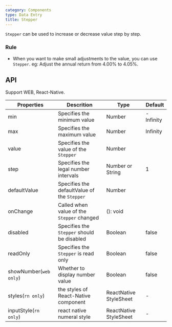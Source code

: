 ```yaml
---
category: Components
type: Data Entry
title: Stepper
---
```


`Stepper` can be used to increase or decrease value step by step.

### Rule
- When you want to make small adjustments to the value, you can use `Stepper`. eg: Adjust the annual return from 4.00% to 4.05%.

## API

Support WEB, React-Native.

Properties | Descrition | Type | Default
-----------|------------|------|--------
| min     | Specifies the minimum value   | Number | -Infinity        |
| max     | Specifies the maximum value       | Number      | Infinity           |
| value     | Specifies the value of the `Stepper`       | Number      |            |
| step     | Specifies the legal number intervals  | Number or String      |  1      |
| defaultValue     | Specifies the defaultValue of the `Stepper`       | Number      |            |
| onChange     | Called when value of the `Stepper` changed      | (): void      |            |
| disabled     | Specifies the `Stepper` should be disabled      | Boolean      |      false      |
| readOnly     | Specifies the `Stepper` is read only       | Boolean      |      false      |
| showNumber(`web only`)    | Whether to display number value  | Boolean      |      false      |
| styles(`rn only`)    | the styles of React-Native component  | ReactNative StyleSheet      |  -   |
| inputStyle(`rn only`)    | react native numeral style  | ReactNative StyleSheet      |  -   |

